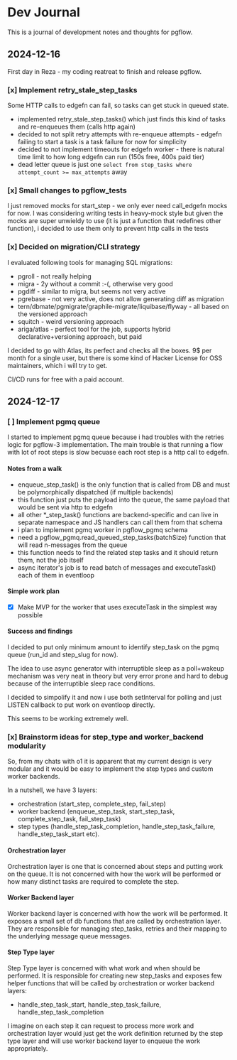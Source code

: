 # Dev Journal

This is a journal of development notes and thoughts for pgflow.

## 2024-12-16

First day in Reza - my coding reatreat to finish and release pgflow.

### [x] Implement **retry_stale_step_tasks**

Some HTTP calls to edgefn can fail, so tasks can get stuck in queued state.

- implemented retry_stale_step_tasks() which just finds this kind of tasks and re-enqueues them (calls http again)
- decided to not split retry attempts with re-enqueue attempts - edgefn failing to start a task is a task failure for now for simplicity
- decided to not implement timeouts for edgefn worker - there is natural time limit to how long edgefn can run (150s free, 400s paid tier)
- dead letter queue is just one `select from step_tasks where attempt_count >= max_attempts` away

### [x] Small changes to pgflow_tests

I just removed mocks for start_step - we only ever need call_edgefn mocks for now.
I was considering writing tests in heavy-mock style but given the mocks are super
unwieldy to use (it is just a function that redefines other function),
i decided to use them only to prevent http calls in the tests

### [x] Decided on migration/CLI strategy

I evaluated following tools for managing SQL migrations:

- pgroll - not really helping
- migra - 2y without a commit :-(, otherwise very good
- pgdiff - similar to migra, but seems not very active
- pgrebase - not very active, does not allow generating diff as migration
- tern/dbmate/pgmigrate/graphile-migrate/liquibase/flyway - all based on the versioned approach
- squitch - weird versioning approach
- ariga/atlas - perfect tool for the job, supports hybrid declarative+versioning approach, but paid

I decided to go with Atlas, its perfect and checks all the boxes.
9$ per month for a single user, but there is some kind of Hacker License for OSS maintainers,
which i will try to get.

CI/CD runs for free with a paid account.

## 2024-12-17

### [ ] Implement **pgmq** queue

I started to implement pgmq queue because i had troubles with the retries logic for pgflow-3 implementation.
The main trouble is that running a flow with lot of root steps is slow becuase each root step is a http call to edgefn.

#### Notes from a walk

- enqueue_step_task() is the only function that is called from DB and must be polymorphically dispatched (if multiple backends)
- this function just puts the payload into the queue, the same payload that would be sent via http to edgefn
- all other \*\_step_task() functions are backend-specific and can live in separate namespace and JS handlers can call them from that schema
- i plan to implement pgmq worker in pgflow_pgmq schema
- need a pgflow_pgmq.read_queued_step_tasks(batchSize) function that will read n-messages from the queue
- this function needs to find the related step tasks and it should return them, not the job itself
- async iterator's job is to read batch of messages and executeTask() each of them in eventloop

#### Simple work plan

- [x] Make MVP for the worker that uses executeTask in the simplest way possible

#### Success and findings

I decided to put only minimum amount to identify step_task on the pgmq queue
(run_id and step_slug for now).

The idea to use async generator with interruptible sleep as a poll+wakeup mechanism
was very neat in theory but very error prone and hard to debug because of the
interruptible sleep race conditions.

I decided to simpolify it and now i use both setInterval for polling
and just LISTEN callback to put work on eventloop directly.

This seems to be working extremely well.

### [x] Brainstorm ideas for step_type and worker_backend modularity

So, from my chats with o1 it is apparent that my current design is very modular
and it would be easy to implement the step types and custom worker backends.

In a nutshell, we have 3 layers:

- orchestration (start_step, complete_step, fail_step)
- worker backend (enqueue_step_task, start_step_task, complete_step_task, fail_step_task)
- step types (handle_step_task_completion, handle_step_task_failure, handle_step_task_start etc).

#### Orchestration layer

Orchestration layer is one that is concerned about steps and putting work on the queue.
It is not concerned with how the work will be performed or how many distinct tasks
are required to complete the step.

#### Worker Backend layer

Worker backend layer is concerned with how the work will be performed.
It exposes a small set of db functions that are called by orchestration layer.
They are responsible for managing step_tasks, retries and their mapping to
the underlying message queue messages.

#### Step Type layer

Step Type layer is concerned with what work and when should be performed.
It is responsible for creating new step_tasks and exposes few helper functions
that will be called by orchestration or worker backend layers:

- handle_step_task_start, handle_step_task_failure, handle_step_task_completion

I imagine on each step it can request to process more work and orchestration
layer would just get the work definition returned by the step type layer
and will use worker backend layer to enqueue the work appropriately.
